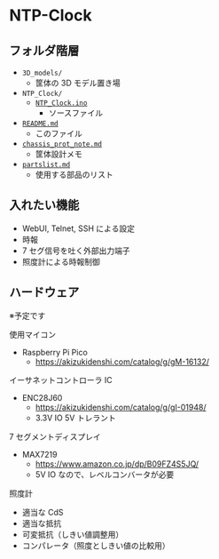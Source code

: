 # NTP-Clock
## フォルダ階層

- `3D_models/`
  - 筐体の 3D モデル置き場
- `NTP_Clock/`
  - [`NTP_Clock.ino`](./NTP_Clock/NTP_Clock.ino)
    - ソースファイル
- [`README.md`](./README.md)
  - このファイル
- [`chassis_prot_note.md`](./chassis_prot_note.md)
  - 筐体設計メモ
- [`partslist.md`](./partslist.md)
  - 使用する部品のリスト

## 入れたい機能

- WebUI, Telnet, SSH による設定
- 時報
- 7 セグ信号を吐く外部出力端子
- 照度計による時報制御

## ハードウェア

※予定です

使用マイコン

- Raspberry Pi Pico
  - <https://akizukidenshi.com/catalog/g/gM-16132/>

イーサネットコントローラ IC

- ENC28J60
  - <https://akizukidenshi.com/catalog/g/gI-01948/>
  - 3.3V IO 5V トレラント

7 セグメントディスプレイ

- MAX7219
  - <https://www.amazon.co.jp/dp/B09FZ4S5JQ/>
  - 5V IO なので、レベルコンバータが必要

照度計

- 適当な CdS
- 適当な抵抗
- 可変抵抗（しきい値調整用）
- コンパレータ（照度としきい値の比較用）
